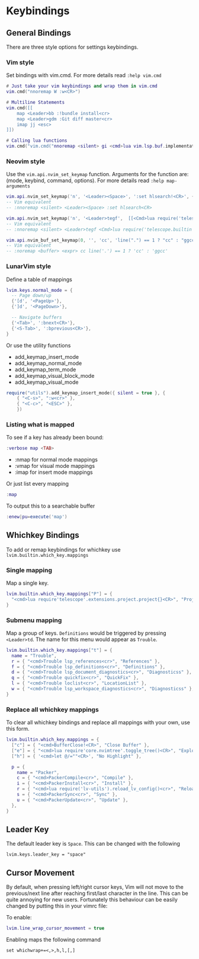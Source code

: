 # Keybindings

## General Bindings
There are three style options for settings keybindings.  
### Vim style
Set bindings with vim.cmd.  For more details read `:help vim.cmd`

``` lua
# Just take your vim keybindings and wrap them in vim.cmd
vim.cmd("nnoremap W :w<CR>")

# Multiline Statements
vim.cmd([[
    map <Leader>bb :!bundle install<cr>
    map <Leader>gdm :Git diff master<cr>
    imap jj <esc>
]])

# Calling lua functions
vim.cmd("vim.cmd("nnoremap <silent> gi <cmd>lua vim.lsp.buf.implementation()<CR>")")
```
### Neovim style
Use the `vim.api.nvim_set_keymap` function. Arguments for the function are: (mode, keybind, command, options).  For more details read `:help map-arguments`

``` lua
vim.api.nvim_set_keymap('n', '<Leader><Space>', ':set hlsearch!<CR>', { noremap = true, silent = true })
-- Vim equivalent
-- :nnoremap <silent> <Leader><Space> :set hlsearch<CR>

vim.api.nvim_set_keymap('n', '<Leader>tegf',  [[<Cmd>lua require('telescope.builtin').git_files()<CR>]], { noremap = true, silent = true })
-- Vim equivalent
-- :nnoremap <silent> <Leader>tegf <Cmd>lua require('telescope.builtin').git_files()<CR>

vim.api.nvim_buf_set_keymap(0, '', 'cc', 'line(".") == 1 ? "cc" : "ggcc"', { noremap = true, expr = true })
-- Vim equivalent
-- :noremap <buffer> <expr> cc line('.') == 1 ? 'cc' : 'ggcc'
```

### LunarVim style
Define a table of mappings
``` lua
lvim.keys.normal_mode = {
  -- Page down/up
  {'[d', '<PageUp>'},
  {']d', '<PageDown>'},

  -- Navigate buffers
  {'<Tab>', ':bnext<CR>'},
  {'<S-Tab>', ':bprevious<CR>'},
}
```

Or use the utility functions 
* add_keymap_insert_mode
* add_keymap_normal_mode
* add_keymap_term_mode
* add_keymap_visual_block_mode
* add_keymap_visual_mode

``` lua
require("utils").add_keymap_insert_mode({ silent = true }, {
    { "<C-s>", ":w<cr>" },
    { "<C-c>", "<ESC>" },
    })
```

### Listing what is mapped
To see if a key has already been bound:
``` lua
:verbose map <TAB>
```
* :nmap for normal mode mappings
* :vmap for visual mode mappings
* :imap for insert mode mappings

Or just list every mapping
``` lua
:map
```

To output this to a searchable buffer
``` lua
:enew|pu=execute('map')
```

## Whichkey Bindings
To add or remap keybindings for whichkey use `lvim.builtin.which_key.mappings`

### Single mapping
Map a single key.
``` lua
lvim.builtin.which_key.mappings["P"] = { 
  "<cmd>lua require'telescope'.extensions.project.project{}<CR>", "Projects" 
}
```

### Submenu mapping
Map a group of keys.  `Definitions` would be triggered by pressing `<Leader>td`. The name for this menu would appear as `Trouble`.
``` lua
lvim.builtin.which_key.mappings["t"] = {
  name = "Trouble",
  r = { "<cmd>Trouble lsp_references<cr>", "References" },
  f = { "<cmd>Trouble lsp_definitions<cr>", "Definitions" },
  d = { "<cmd>Trouble lsp_document_diagnostics<cr>", "Diagnosticss" },
  q = { "<cmd>Trouble quickfix<cr>", "QuickFix" },
  l = { "<cmd>Trouble loclist<cr>", "LocationList" },
  w = { "<cmd>Trouble lsp_workspace_diagnostics<cr>", "Diagnosticss" },
}
```

### Replace all whichkey mappings
To clear all whichkey bindings and replace all mappings with your own, use this form.
``` lua
lvim.builtin.which_key.mappings = {
  ["c"] = { "<cmd>BufferClose!<CR>", "Close Buffer" },
  ["e"] = { "<cmd>lua require'core.nvimtree'.toggle_tree()<CR>", "Explorer" },
  ["h"] = { '<cmd>let @/=""<CR>', "No Highlight" },

  p = {
    name = "Packer",
    c = { "<cmd>PackerCompile<cr>", "Compile" },
    i = { "<cmd>PackerInstall<cr>", "Install" },
    r = { "<cmd>lua require('lv-utils').reload_lv_config()<cr>", "Reload" },
    s = { "<cmd>PackerSync<cr>", "Sync" },
    u = { "<cmd>PackerUpdate<cr>", "Update" },
  },
}
```

## Leader Key
The default leader key is `Space`.  This can be changed with the following

```
lvim.keys.leader_key = "space"

```

## Cursor Movement

By default, when pressing left/right cursor keys, Vim will not move to the previous/next line after reaching first/last character in the line. This can be quite annoying for new users. Fortunately this behaviour can be easily changed by putting this in your vimrc file:

To enable:
``` lua
lvim.line_wrap_cursor_movement = true

```
Enabling maps the following command
``` vim
set whichwrap+=<,>,h,l,[,]
```

